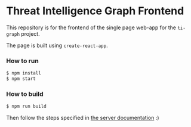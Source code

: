 # Threat Intelligence Graph Frontend

This repository is for the frontend of the single page web-app for the `ti-graph` project.

The page is built using `create-react-app`.

### How to run

```bash
$ npm install
$ npm start
```

### How to build

```bash
$ npm run build
```

Then follow the steps specified in [the server documentation](https://github.com/CYBEX-P/ti-graph/blob/master/README.md)
:)
